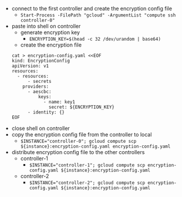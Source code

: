 * connect to the first controller and create the encryption config file
    * `Start-Process -FilePath "gcloud" -ArgumentList "compute ssh controller-0"`
* paste into shell on controller
   * generate encryption key
       * `ENCRYPTION_KEY=$(head -c 32 /dev/urandom | base64)`
   * create the encryption file
   ```
   cat > encryption-config.yaml <<EOF
   kind: EncryptionConfig
   apiVersion: v1
   resources:
     - resources:
         - secrets
       providers:
         - aescbc:
             keys:
               - name: key1
                 secret: ${ENCRYPTION_KEY}
         - identity: {}
   EOF
   ```
* close shell on controller
* copy the encryption config file from the controller to local
    * `$INSTANCE="controller-0"; gcloud compute scp ${instance}:encryption-config.yaml encryption-config.yaml`
* distribute encryption config file to the other controllers
    * controller-1
        * `$INSTANCE="controller-1"; gcloud compute scp encryption-config.yaml ${instance}:encryption-config.yaml`
    * controller-2
        * `$INSTANCE="controller-2"; gcloud compute scp encryption-config.yaml ${instance}:encryption-config.yaml`
